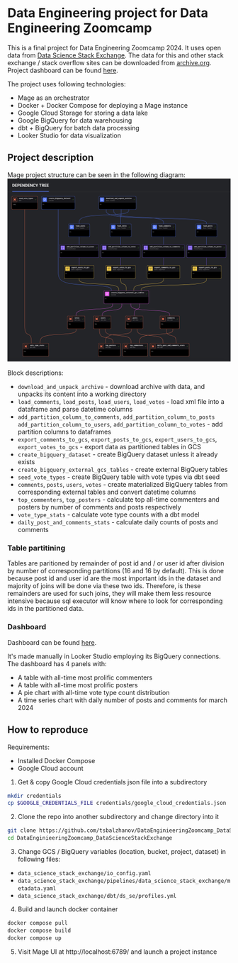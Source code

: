 # Data Engineering project for Data Engineering Zoomcamp

This is a final project for Data Engineering Zoomcamp 2024. It uses open data from [Data Science Stack Exchange](https://datascience.stackexchange.com/). The data for this and other stack exchange / stack overflow sites can be downloaded from [archive.org](https://archive.org/download/stackexchange). Project dashboard can be found [here](https://lookerstudio.google.com/reporting/cd6dfa82-45f9-4654-b4ce-887da885fd15).

The project uses following technologies:
- Mage as an orchestrator
- Docker + Docker Compose for deploying a Mage instance
- Google Cloud Storage for storing a data lake
- Google BigQuery for data warehousing
- dbt + BigQuery for batch data processing
- Looker Studio for data visualization

## Project description

Mage project structure can be seen in the following diagram:
![mage project diagram](https://github.com/tsbalzhanov/DataEnginieeringZoomcamp_DataScienceStackExchange/blob/main/readme/mage_project_graph.png?raw=true)

Block descriptions:
- `download_and_unpack_archive` - download archive with data, and unpacks its content into a working directory
- `load_comments`, `load_posts`, `load_users`, `load_votes` - load xml file into a dataframe and parse datetime columns
- `add_partition_column_to_comments`, `add_partition_column_to_posts` `add_partition_column_to_users`, `add_partition_column_to_votes` - add partition columns to dataframes
- `export_comments_to_gcs`, `export_posts_to_gcs`, `export_users_to_gcs`, `export_votes_to_gcs` - export data as partitioned tables in GCS
- `create_bigquery_dataset` - create BigQuery dataset unless it already exists
- `create_bigquery_external_gcs_tables` - create external BigQuery tables
- `seed_vote_types` - create BigQuery table with vote types via dbt seed
- `comments`, `posts`, `users`, `votes` - create materialized BigQuery tables from corresponding external tables and convert datetime columns
- `top_commenters`, `top_posters` - calculate top all-time commenters and posters by number of comments and posts respectively
- `vote_type_stats` - calculate vote type counts with a dbt model
- `daily_post_and_comments_stats` - calculate daily counts of posts and comments

### Table partitining

Tables are paritioned by remainder of post id and / or user id after division by number of corresponding partitions (16 and 16 by default). This is done because post id and user id are the most important ids in the dataset and majority of joins will be done via these two ids. Therefore, is these remainders are used for such joins, they will make them less resource intensive because sql executor will know where to look for corresponding ids in the partitioned data.

### Dashboard

Dashboard can be found [here](https://lookerstudio.google.com/reporting/cd6dfa82-45f9-4654-b4ce-887da885fd15).

It's made manually in Looker Studio employing its BigQuery connections. The dashboard has 4 panels with:
- A table with all-time most prolific commenters
- A table with all-time most prolific posters
- A pie chart with all-time vote type count distribution
- A time series chart with daily number of posts and comments for march 2024

## How to reproduce
Requirements:
- Installed Docker Compose
- Google Cloud account

1. Get & copy Google Cloud credentials json file into a subdirectory
```bash
mkdir credentials
cp $GOOGLE_CREDENTIALS_FILE credentials/google_cloud_credentials.json
```
2. Clone the repo into another subdirectory and change directory into it
```bash
git clone https://github.com/tsbalzhanov/DataEnginieeringZoomcamp_DataScienceStackExchange.git
cd DataEnginieeringZoomcamp_DataScienceStackExchange
```
3. Change GCS / BigQuery variables (location, bucket, project, dataset) in following files:
- `data_science_stack_exchange/io_config.yaml`
- `data_science_stack_exchange/pipelines/data_science_stack_exchange/metadata.yaml`
- `data_science_stack_exchange/dbt/ds_se/profiles.yml`
4. Build and launch docker container
```bash
docker compose pull
docker compose build
docker compose up
```
5. Visit Mage UI at http://localhost:6789/ and launch a project instance
